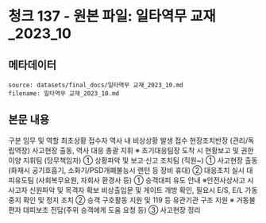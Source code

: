 # 청크 137 - 원본 파일: 일타역무 교재_2023_10

## 메타데이터

```
source: datasets/final_docs/일타역무 교재_2023_10.md
filename: 일타역무 교재_2023_10.md
```

## 본문 내용

구분 임무 및 역할 최초상황 접수자 역사 내 비상상황 발생 접수 현장조치반장  (관리/독립역장) 사고현장 출동, 역사 대응 총괄 지휘  ※ 초기대응팀장 도착 시 현황보고 및 권한 이양 지휘팀  (당무책임자) ① 상황파악 및 보고·신고 조치팀  (직원~) ① 사고현장 출동(화재시 공기호흡기, 소화기/PSD개폐불능시 랜턴 등 장비 휴대)  ② 대응조치 실시 대피유도팀  (사회복무요원,  자회사 환경사 등) ① 승객대피 유도 안내 ※안전사상사고 시 사고자 신원파악 및 목격자 확보  비상출입문 및 게이트 개방 확인, 필요시 E/S, E/L 가동중지 확인 및 정지 조치  ② 승객 구호활동 지원 및 119 등 유관기관 구조 지원  ※ 거동불편자 대피보조 전담(주위 승객에게 도움 요청 등)  ③ 사고현장 정리